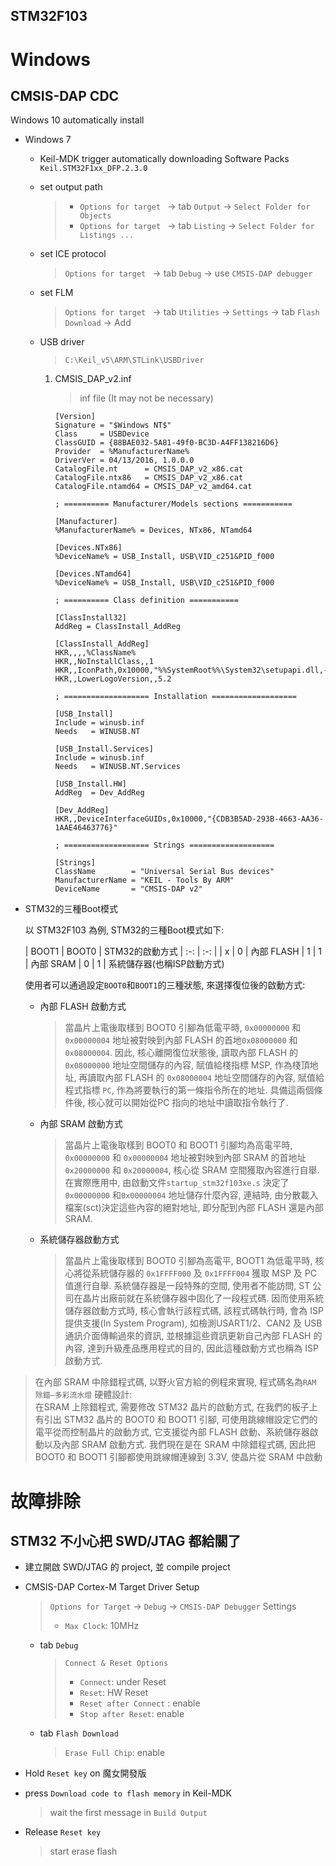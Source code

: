 STM32F103
---

# Windows

## CMSIS-DAP CDC

Windows 10 automatically install

+ Windows 7

    - Keil-MDK trigger automatically downloading Software Packs `Keil.STM32F1xx_DFP.2.3.0`

    - set output path
        > + `Options for target ` -> tab `Output` -> `Select Folder for Objects`
        > + `Options for target ` -> tab `Listing` -> `Select Folder for Listings ...`

    - set ICE protocol
        > `Options for target ` -> tab `Debug` -> use `CMSIS-DAP debugger`

    - set FLM
        > `Options for target ` -> tab `Utilities` -> `Settings` -> tab `Flash Download` -> Add

    - USB driver
        > `C:\Keil_v5\ARM\STLink\USBDriver`

        1. CMSIS_DAP_v2.inf
            > inf file (It may not be necessary)

            ```
            [Version]
            Signature = "$Windows NT$"
            Class     = USBDevice
            ClassGUID = {88BAE032-5A81-49f0-BC3D-A4FF138216D6}
            Provider  = %ManufacturerName%
            DriverVer = 04/13/2016, 1.0.0.0
            CatalogFile.nt      = CMSIS_DAP_v2_x86.cat
            CatalogFile.ntx86   = CMSIS_DAP_v2_x86.cat
            CatalogFile.ntamd64 = CMSIS_DAP_v2_amd64.cat

            ; ========== Manufacturer/Models sections ===========

            [Manufacturer]
            %ManufacturerName% = Devices, NTx86, NTamd64

            [Devices.NTx86]
            %DeviceName% = USB_Install, USB\VID_c251&PID_f000

            [Devices.NTamd64]
            %DeviceName% = USB_Install, USB\VID_c251&PID_f000

            ; ========== Class definition ===========

            [ClassInstall32]
            AddReg = ClassInstall_AddReg

            [ClassInstall_AddReg]
            HKR,,,,%ClassName%
            HKR,,NoInstallClass,,1
            HKR,,IconPath,0x10000,"%%SystemRoot%%\System32\setupapi.dll,-20"
            HKR,,LowerLogoVersion,,5.2

            ; =================== Installation ===================

            [USB_Install]
            Include = winusb.inf
            Needs   = WINUSB.NT

            [USB_Install.Services]
            Include = winusb.inf
            Needs   = WINUSB.NT.Services

            [USB_Install.HW]
            AddReg  = Dev_AddReg

            [Dev_AddReg]
            HKR,,DeviceInterfaceGUIDs,0x10000,"{CDB3B5AD-293B-4663-AA36-1AAE46463776}"

            ; =================== Strings ===================

            [Strings]
            ClassName        = "Universal Serial Bus devices"
            ManufacturerName = "KEIL - Tools By ARM"
            DeviceName       = "CMSIS-DAP v2"
            ```



+ STM32的三種Boot模式

    以 STM32F103 為例, STM32的三種Boot模式如下:

    | BOOT1 |  BOOT0  | STM32的啟動方式
    | :-:   | :-:     |
    | x     | 0       | 內部 FLASH
    | 1     | 1       | 內部 SRAM
    | 0     | 1       | 系統儲存器(也稱ISP啟動方式)

    使用者可以通過設定`BOOT0`和`BOOT1`的三種狀態, 來選擇復位後的啟動方式:

    - 內部 FLASH 啟動方式
        > 當晶片上電後取樣到 BOOT0 引腳為低電平時, `0x00000000` 和 `0x00000004` 地址被對映到內部 FLASH 的首地`0x08000000` 和 `0x08000004`.
        因此, 核心離開復位狀態後, 讀取內部 FLASH 的 `0x08000000` 地址空間儲存的內容, 賦值給棧指標 MSP, 作為棧頂地址,
        再讀取內部 FLASH 的 `0x08000004` 地址空間儲存的內容, 賦值給程式指標 `PC`, 作為將要執行的第一條指令所在的地址.
        具備這兩個條件後, 核心就可以開始從PC 指向的地址中讀取指令執行了.

    - 內部 SRAM 啟動方式
        > 當晶片上電後取樣到 BOOT0 和 BOOT1 引腳均為高電平時, `0x00000000` 和 `0x00000004` 地址被對映到內部 SRAM 的首地址 `0x20000000` 和 `0x20000004`,
        核心從 SRAM 空間獲取內容進行自舉.
        在實際應用中, 由啟動文件`startup_stm32f103xe.s` 決定了 `0x00000000` 和`0x00000004` 地址儲存什麼內容,
        連結時, 由分散載入檔案(sct)決定這些內容的絕對地址, 即分配到內部 FLASH 還是內部 SRAM.

    - 系統儲存器啟動方式
        > 當晶片上電後取樣到 BOOT0 引腳為高電平, BOOT1 為低電平時, 核心將從系統儲存器的 `0x1FFFF000` 及 `0x1FFFF004` 獲取 MSP 及 PC 值進行自舉.
        系統儲存器是一段特殊的空間, 使用者不能訪問, ST 公司在晶片出廠前就在系統儲存器中固化了一段程式碼.
        因而使用系統儲存器啟動方式時, 核心會執行該程式碼, 該程式碼執行時, 會為 ISP 提供支援(In System Program),
        如檢測USART1/2、CAN2 及 USB 通訊介面傳輸過來的資訊, 並根據這些資訊更新自己內部 FLASH 的內容, 達到升級產品應用程式的目的,
        因此這種啟動方式也稱為 ISP 啟動方式.


> 在內部 SRAM 中除錯程式碼, 以野火官方給的例程來實現, 程式碼名為`RAM 除錯—多彩流水燈`
> 硬體設計:<br>
> 在SRAM 上除錯程式, 需要修改 STM32 晶片的啟動方式, 在我們的板子上有引出 STM32 晶片的 BOOT0 和 BOOT1 引腳,
可使用跳線帽設定它們的電平從而控制晶片的啟動方式, 它支援從內部 FLASH 啟動、系統儲存器啟動以及內部 SRAM 啟動方式.
我們現在是在 SRAM 中除錯程式碼, 因此把 BOOT0 和 BOOT1 引腳都使用跳線帽連線到 3.3V, 使晶片從 SRAM 中啟動



# 故障排除

## STM32 不小心把 SWD/JTAG 都給關了

+ 建立開啟 SWD/JTAG 的 project, 並 compile project
+ CMSIS-DAP Cortex-M Target Driver Setup
    > `Options for Target` -> `Debug` -> `CMSIS-DAP Debugger` Settings
    > + `Max Clock`: 10MHz

    - tab `Debug`
        > `Connect & Reset Options`
        > + `Connect`: under Reset
        > + `Reset`: HW Reset
        > + `Reset after Connect` : enable
        > + `Stop after Reset`: enable

    - tab `Flash Download`
        > `Erase Full Chip`: enable

+ Hold `Reset key` on 魔女開發版
+ press `Download code to flash memory` in Keil-MDK
    > wait the first message in `Build Output`

+ Release `Reset key`
    > start erase flash

